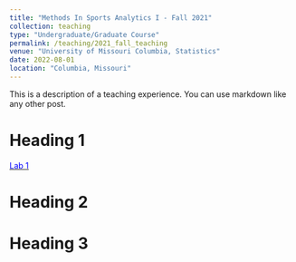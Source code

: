 ```yaml
---
title: "Methods In Sports Analytics I - Fall 2021"
collection: teaching
type: "Undergraduate/Graduate Course"
permalink: /teaching/2021_fall_teaching
venue: "University of Missouri Columbia, Statistics"
date: 2022-08-01
location: "Columbia, Missouri"
---
```


This is a description of a teaching experience. You can use markdown like any other post.

Heading 1
======

[<span style="color:blue"> Lab 1</span>](https://github.com/jsnowynorth/methods_in_sports_analystics_I/blob/main/labs/lab_1/lab_1_answer_key.pdf)

Heading 2
======

Heading 3
======

